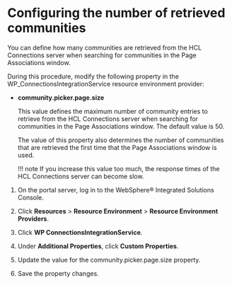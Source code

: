 # Configuring the number of retrieved communities

You can define how many communities are retrieved from the HCL Connections server when searching for communities in the Page Associations window.

During this procedure, modify the following property in the WP\_ConnectionsIntegrationService resource environment provider:

-   **community.picker.page.size**

    This value defines the maximum number of community entries to retrieve from the HCL Connections server when searching for communities in the Page Associations window. The default value is 50.

    The value of this property also determines the number of communities that are retrieved the first time that the Page Associations window is used.

    !!! note
        If you increase this value too much, the response times of the HCL Connections server can become slow.


1.  On the portal server, log in to the WebSphere® Integrated Solutions Console.

2.  Click **Resources** \> **Resource Environment** \> **Resource Environment Providers**.

3.  Click **WP ConnectionsIntegrationService**.

4.  Under **Additional Properties**, click **Custom Properties**.

5.  Update the value for the community.picker.page.size property.

6.  Save the property changes.



